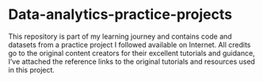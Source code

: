 # Data-analytics-practice-projects
This repository is part of my learning journey and contains code and datasets from a practice project I followed available on Internet. All credits go to the original content creators for their excellent tutorials and guidance, I’ve attached the reference links to the original tutorials and resources used in this project.
